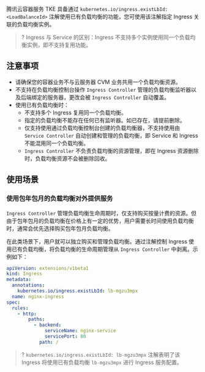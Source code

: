 腾讯云容器服务 TKE 具备通过 `kubernetes.io/ingress.existLbId: <LoadBalanceId>` 注解使用已有负载均衡的功能，您可使用该注解指定 Ingress 关联的负载均衡实例。
>? Ingress 与 Service 的区别：Ingress 不支持多个实例使用同一个负载均衡实例，即不支持复用功能。

## 注意事项
- 请确保您的容器业务不与云服务器 CVM 业务共用一个负载均衡资源。
- 不支持在负载均衡控制台操作 `Ingress Controller` 管理的负载均衡监听器以及后端绑定的服务器，更改会被 `Ingress Controller` 自动覆盖。
- 使用已有负载均衡时：
  - 不支持多个 Ingress 复用同一个负载均衡。
  - 指定的负载均衡不能存在任何已有监听器。如已存在，请提前删除。
  - 仅支持使用通过负载均衡控制台创建的负载均衡器，不支持使用由 `Service Controller` 自动创建和管理的负载均衡，即 Service 和 Ingress 不能混用同一个负载均衡。
  - `Ingress Controller` 不负责负载均衡的资源管理，即在 Ingress 资源删除时，负载均衡资源不会被删除回收。

## 使用场景 

### 使用包年包月的负载均衡对外提供服务
`Ingress Controller` 管理负载均衡生命周期时，仅支持购买按量计费的资源。但由于包年包月的负载均衡在价格上有一定的优势，用户需要长时间使用负载均衡时，通常会优先选择购买包年包月负载均衡。

在此类场景下，用户就可以独立购买和管理负载均衡。通过注解控制 Ingress 使用已有负载均衡，将负载均衡的生命周期管理从 `Ingress Controller` 中剥离。示例如下：
```Yaml
apiVersion: extensions/v1beta1
kind: Ingress
metadata:
  annotations:
    kubernetes.io/ingress.existLbId: lb-mgzu3mpx
  name: nginx-ingress
spec:
  rules:
    - http:
        paths:
          - backend:
              serviceName: nginx-service
              servicePort: 80
            path: /
```
>? `kubernetes.io/ingress.existLbId: lb-mgzu3mpx` 注解表明了该 Ingress 将使用已有负载均衡 `lb-mgzu3mpx` 进行 Ingress 服务配置。
